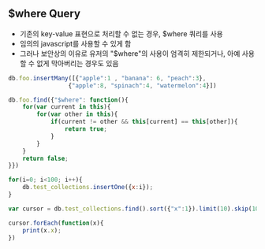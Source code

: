 ## $where Query

- 기존의 key-value 표현으로 처리할 수 없는 경우, $where 쿼리를 사용
- 임의의 javascript를 사용할 수 있게 함
- 그러나 보안상의 이유로 유저의 "$where"의 사용이 엄격히 제한되거나, 아예 사용할 수 없게 막아버리는 경우도 있음

```javascript
db.foo.insertMany([{"apple":1 , "banana": 6, "peach":3},
                 {"apple":8, "spinach":4, "watermelon":4}])
```

```javascript
db.foo.find({"$where": function(){
    for(var current in this){
        for(var other in this){
            if(current != other && this[current] == this[other]){
                return true;
            }
        }
    }
    return false;
}})
```

```javascript
for(i=0; i<100; i++){
    db.test_collections.insertOne({x:i});
}

var cursor = db.test_collections.find().sort({"x":1}).limit(10).skip(10);

cursor.forEach(function(x){
    print(x.x);
})
```

